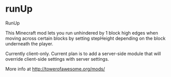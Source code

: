 runUp
==========

RunUp

This Minecraft mod lets you run unhindered by 1 block high edges when moving across certain blocks by setting stepHeight depending on the block underneath the player.

Currently client-only. Current plan is to add a server-side module that will override client-side settings with server settings.

More info at http://towerofawesome.org/mods/